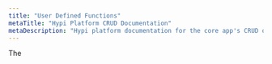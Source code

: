 ```yaml
---
title: "User Defined Functions"
metaTitle: "Hypi Platform CRUD Documentation"
metaDescription: "Hypi platform documentation for the core app's CRUD operations generated for each app"
---
```


The
